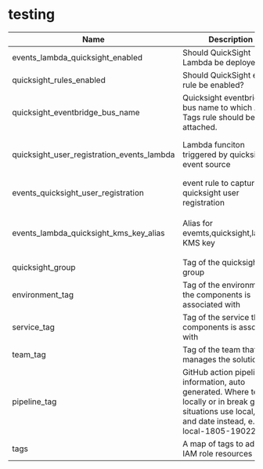 # testing


| Name | Description | Type | Default | Required |
|------|-------------|------|---------|:--------:|
| events_lambda_quicksight_enabled | Should QuickSight Lambda be deployed? | `bool` | `"true"` | yes |
| quicksight_rules_enabled | Should QuickSight event rule be enabled? | `bool` | `"true"` | yes |
| quicksight_eventbridge_bus_name | Quicksight eventbridge bus name to which AWS Tags rule should be attached. | `string` | `"default"` | yes |
| quicksight_user_registration_events_lambda | Lambda funciton triggered by quicksight event source | `string` | `"dcs-aws-events-quicksight-user-register"` | yes |
| events_quicksight_user_registration | event rule to capture quicksight user registration | `string` | `"capture-aws-quicksight-user-registration"` | yes |
| events_lambda_quicksight_kms_key_alias | Alias for evemts,quicksight,lambda KMS key | `string` | "`dcs-aws-events-lambda-quicksight-kms`" |
| quicksight_group | Tag of the quicksight group | `string` | `""` | yes |
| environment_tag | Tag of the environment the components is associated with | `string` | `"dev"` | yes |
| service_tag | Tag of the service the components is associated with | `string` | `"DCS-Security"` | yes |
| team_tag | Tag of the team that manages the solution | `string` | `"Atos-CES-AWS`" | yes |
| pipeline_tag | GitHub action pipeline ID information, auto generated.  Where testing locally or in break glass situations use local, time and date instead, e.g. local-1805-19022021 | `string` | `"pipeline"` | yes |
| tags | A map of tags to add to IAM role resources | `map(string)` | `"{ }"` | yes |
